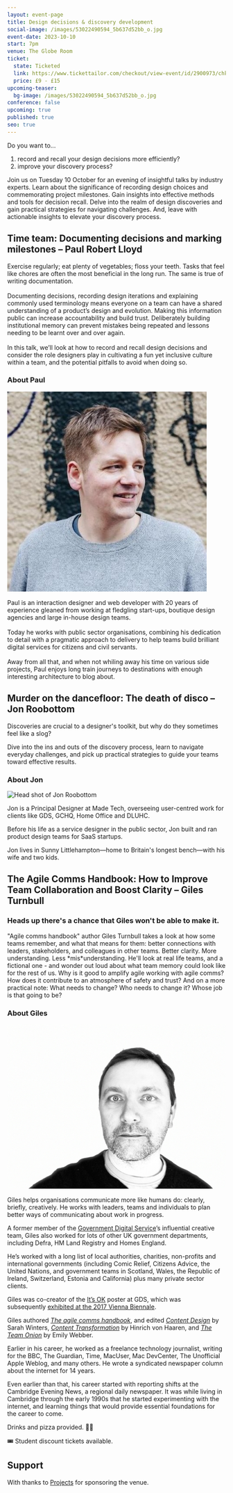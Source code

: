 ```yaml
---
layout: event-page
title: Design decisions & discovery development
social-image: /images/53022490594_5b637d52bb_o.jpg
event-date: 2023-10-10
start: 7pm
venue: The Globe Room
ticket:
  state: Ticketed
  link: https://www.tickettailor.com/checkout/view-event/id/2900973/chk/7689/?modal_widget=true&widget=true
  price: £9 - £15
upcoming-teaser:
  bg-image: /images/53022490594_5b637d52bb_o.jpg
conference: false
upcoming: true
published: true
seo: true
---
```

Do you want to...

1. record and recall your design decisions more efficiently? 
2. improve your discovery process?

Join us on Tuesday 10 October for an evening of insightful talks by industry experts. Learn about the significance of recording design choices and commemorating project milestones. Gain insights into effective methods and tools for decision recall. Delve into the realm of design discoveries and gain practical strategies for navigating challenges. And, leave with actionable insights to elevate your discovery process. 

## Time team: Documenting decisions and marking milestones – Paul Robert Lloyd

Exercise regularly; eat plenty of vegetables; floss your teeth. Tasks that feel like chores are often the most beneficial in the long run. The same is true of writing documentation.\
\
Documenting decisions, recording design iterations and explaining commonly used terminology means everyone on a team can have a shared understanding of a product’s design and evolution. Making this information public can increase accountability and build trust. Deliberately building institutional memory can prevent mistakes being repeated and lessons needing to be learnt over and over again.\
\
In this talk, we’ll look at how to record and recall design decisions and consider the role designers play in cultivating a fun yet inclusive culture within a team, and the potential pitfalls to avoid when doing so.

### About Paul

<img src="/images/paul-robert-lloyd.jpeg" alt="Head shot of Paul Robert Lloyd" class="image-align-right"/>

Paul is an interaction designer and web developer with 20 years of experience gleaned from working at fledgling start-ups, boutique design agencies and large in-house design teams.\
\
Today he works with public sector organisations, combining his dedication to detail with a pragmatic approach to delivery to help teams build brilliant digital services for citizens and civil servants.\
\
Away from all that, and when not whiling away his time on various side projects, Paul enjoys long train journeys to destinations with enough interesting architecture to blog about.

## Murder on the dancefloor: The death of disco – Jon Roobottom

Discoveries are crucial to a designer's toolkit, but why do they sometimes feel like a slog? 

Dive into the ins and outs of the discovery process, learn to navigate everyday challenges, and pick up practical strategies to guide your teams toward effective results.

### About Jon

<img src="/images/img_7858.jpg" alt="Head shot of Jon Roobottom" class="image-align-left"/>

Jon is a Principal Designer at Made Tech, overseeing user-centred work for clients like GDS, GCHQ, Home Office and DLUHC. 

Before his life as a service designer in the public sector, Jon built and ran product design teams for SaaS startups. 

Jon lives in Sunny Littlehampton—home to Britain's longest bench—with his wife and two kids.

## The Agile Comms Handbook: How to Improve Team Collaboration and Boost Clarity – Giles Turnbull

### Heads up there's a chance that Giles won't be able to make it.

"Agile comms handbook" author Giles Turnbull takes a look at how some teams remember, and what that means for them: better connections with leaders, stakeholders, and colleagues in other teams. Better clarity. More understanding. Less \*mis\*understanding. He'll look at real life teams, and a fictional one - and wonder out loud about what team memory could look like for the rest of us. Why is it good to amplify agile working with agile comms? How does it contribute to an atmosphere of safety and trust? And on a more practical note: What needs to change? Who needs to change it? Whose job is that going to be?

### About Giles

<img src="/images/giles-turnbull-headshot-large.jpg" alt="Head shot of Giles " class="image-align-right"/>

Giles helps organisations communicate more like humans do: clearly, briefly, creatively. He works with leaders, teams and individuals to plan better ways of communicating about work in progress.

A former member of the [Government Digital Service](https://gilest.org/gds.blog.gov.uk)’s influential creative team, Giles also worked for lots of other UK government departments, including Defra, HM Land Registry and Homes England.

He’s worked with a long list of local authorities, charities, non-profits and international governments (including Comic Relief, Citizens Advice, the United Nations, and government teams in Scotland, Wales, the Republic of Ireland, Switzerland, Estonia and California) plus many private sector clients.

Giles was co-creator of the [It’s OK](https://gds.blog.gov.uk/2016/05/25/its-ok-to-say-whats-ok/) poster at GDS, which was subsequently [exhibited at the 2017 Vienna Biennale](http://2017.viennabiennale.org/en/exhibitions/detail/the-future-of-work/).

Giles authored *[The agile comms handbook](https://agilecommshandbook.com/)*, and edited *[Content Design](https://contentdesign.london/store/the-content-design-book/)* by Sarah Winters, *[Content Transformation](https://contentdesign.london/shop/content-transformation-by-hinrich-von-haaren-paperback)* by Hinrich von Haaren, and *[The Team Onion](https://teamonion.works/buy-the-book/)* by Emily Webber.

Earlier in his career, he worked as a freelance technology journalist, writing for the BBC, The Guardian, Time, MacUser, Mac DevCenter, The Unofficial Apple Weblog, and many others. He wrote a syndicated newspaper column about the internet for 14 years.

Even earlier than that, his career started with reporting shifts at the Cambridge Evening News, a regional daily newspaper. It was while living in Cambridge through the early 1990s that he started experimenting with the internet, and learning things that would provide essential foundations for the career to come.

Drinks and pizza provided. 🍕🥤

🎟️ Student discount tickets available.

## Support

With thanks to [Projects](https://www.projectsclub.co.uk/) for sponsoring the venue.